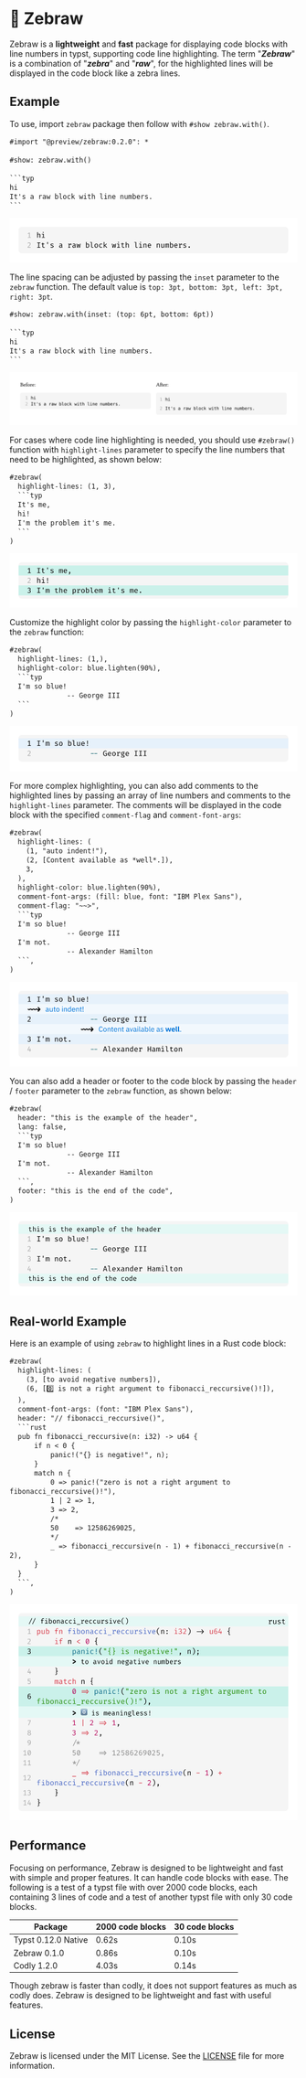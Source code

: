 # 🦓 Zebraw

Zebraw is a **lightweight** and **fast** package for displaying code blocks with line numbers in typst, supporting code line highlighting. The term "_**Zebraw**_" is a combination of "**_zebra_**" and "**_raw_**", for the highlighted lines will be displayed in the code block like a zebra lines.

## Example

To use, import `zebraw` package then follow with `#show zebraw.with()`.

````typ
#import "@preview/zebraw:0.2.0": *

#show: zebraw.with()

```typ
hi
It's a raw block with line numbers.
```
````

![example1](assets/example1.svg)

The line spacing can be adjusted by passing the `inset` parameter to the `zebraw` function. The default value is `top: 3pt, bottom: 3pt, left: 3pt, right: 3pt`.

````typ
#show: zebraw.with(inset: (top: 6pt, bottom: 6pt))

```typ
hi
It's a raw block with line numbers.
```
````

![line-spacing](assets/line-spacing.svg)

For cases where code line highlighting is needed, you should use `#zebraw()` function with `highlight-lines` parameter to specify the line numbers that need to be highlighted, as shown below:

````typ
#zebraw(
  highlight-lines: (1, 3),
  ```typ
  It's me,
  hi!
  I'm the problem it's me.
  ```
)
````

![example2](assets/example4.svg)

Customize the highlight color by passing the `highlight-color` parameter to the `zebraw` function:

````typ
#zebraw(
  highlight-lines: (1,),
  highlight-color: blue.lighten(90%),
  ```typ
  I'm so blue!
              -- George III
  ```
)
````

![example3](assets/example5.svg)

For more complex highlighting, you can also add comments to the highlighted lines by passing an array of line numbers and comments to the `highlight-lines` parameter. The comments will be displayed in the code block with the specified `comment-flag` and `comment-font-args`:

````typ
#zebraw(
  highlight-lines: (
    (1, "auto indent!"),
    (2, [Content available as *well*.]),
    3,
  ),
  highlight-color: blue.lighten(90%),
  comment-font-args: (fill: blue, font: "IBM Plex Sans"),
  comment-flag: "~~>",
  ```typ
  I'm so blue!
              -- George III
  I'm not.
              -- Alexander Hamilton
  ```,
)
````

![example4](assets/example6.svg)

You can also add a header or footer to the code block by passing the `header` / `footer` parameter to the `zebraw` function, as shown below:

````typ
#zebraw(
  header: "this is the example of the header",
  lang: false,
  ```typ
  I'm so blue!
              -- George III
  I'm not.
              -- Alexander Hamilton
  ```,
  footer: "this is the end of the code",
)
````

![example5](assets/example7.svg)

## Real-world Example

Here is an example of using `zebraw` to highlight lines in a Rust code block:

````typ
#zebraw(
  highlight-lines: (
    (3, [to avoid negative numbers]),
    (6, [0️⃣ is not a right argument to fibonacci_reccursive()!]),
  ),
  comment-font-args: (font: "IBM Plex Sans"),
  header: "// fibonacci_reccursive()",
  ```rust
  pub fn fibonacci_reccursive(n: i32) -> u64 {
      if n < 0 {
          panic!("{} is negative!", n);
      }
      match n {
          0 => panic!("zero is not a right argument to fibonacci_reccursive()!"),
          1 | 2 => 1,
          3 => 2,
          /*
          50    => 12586269025,
          */
          _ => fibonacci_reccursive(n - 1) + fibonacci_reccursive(n - 2),
      }
  }
  ```,
)
````

![rw-example](assets/example8.svg)

## Performance

Focusing on performance, Zebraw is designed to be lightweight and fast with simple and proper features. It can handle code blocks with ease. The following is a test of a typst file with over 2000 code blocks, each containing 3 lines of code and a test of another typst file with only 30 code blocks.

| Package             | 2000 code blocks | 30 code blocks |
| ------------------- | ---------------- | -------------- |
| Typst 0.12.0 Native | 0.62s            | 0.10s          |
| Zebraw 0.1.0        | 0.86s            | 0.10s          |
| Codly 1.2.0         | 4.03s            | 0.14s          |

Though zebraw is faster than codly, it does not support features as much as codly does. Zebraw is designed to be lightweight and fast with useful features.

## License

Zebraw is licensed under the MIT License. See the [LICENSE](LICENSE) file for more information.
